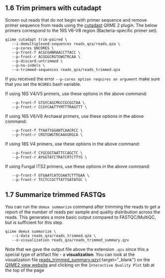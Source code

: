 ## 1.6 Trim primers with cutadapt

Screen out reads that do not begin with primer sequence and remove primer sequence from reads using the [cutadapt][4] QIIME 2 plugin. The below primers correspond to the 16S V6-V8 region (Bacteria-specific primer set).

```
qiime cutadapt trim-paired \
   --i-demultiplexed-sequences reads_qza/reads.qza \
   --p-cores $NCORES \
   --p-front-f ACGCGHNRAACCTTACC \
   --p-front-r ACGGGCRGTGWGTRCAA \
   --p-discard-untrimmed \
   --p-no-indels \
   --o-trimmed-sequences reads_qza/reads_trimmed.qza
```

If you received the error `--p-cores option requires an argument` make sure that you set the `NCORES` bash variable.


If using 16S V4/V5 primers, use these options in the above command: 
```
   --p-front-f GTGYCAGCMGCCGCGGTAA \
   --p-front-r CCGYCAATTYMTTTRAGTTT \
```

If using 16S V6/V8 Archaeal primers, use these options in the above command: 
```
   --p-front-f TYAATYGGANTCAACRCC \
   --p-front-r CRGTGWGTRCAAGGRGCA \
```

If using 18S V4 primers, use these options in the above command: 
```
   --p-front-f CYGCGGTAATTCCAGCTC \
   --p-front-r AYGGTATCTRATCRTCTTYG \
```

If using Fungal ITS2 primers, use these options in the above command: 
```
   --p-front-f GTGAATCATCGAATCTTTGAA \
   --p-front-r TCCTCCGCTTATTGATATGC \
```


## 1.7 Summarize trimmed FASTQs

You can run the `demux summarize` command after trimming the reads to get a report of the number of reads per sample and quality distribution across the reads. This generates a more basic output compared to FASTQC/MultiQC, but is sufficient for this step.

```
qiime demux summarize \
   --i-data reads_qza/reads_trimmed.qza \
   --o-visualization reads_qza/reads_trimmed_summary.qzv
```

Note that we gave the output file above the extension `.qzv` since this a special type of artifact file - a **visualization**. You can look at the visualization file [reads_trimmed_summary.qzv](https://view.qiime2.org/?src=https://storage.googleapis.com/bioinfostudio/tax/results/reads_trimmed_summary.qzv){:target="_blank"} on the [QIIME2 view website][3] and clicking on the `Interactive Quality Plot` tab at the top of the page

[3]: https://view.qiime2.org/
[4]: http://cutadapt.readthedocs.io/en/stable/guide.html

